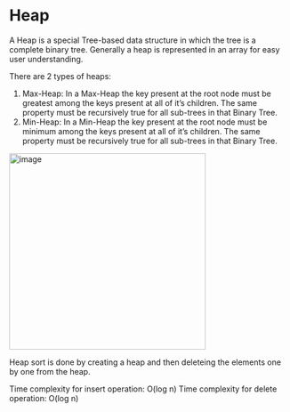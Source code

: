 # Heap
A Heap is a special Tree-based data structure in which the tree is a complete binary tree. Generally a heap is represented in an array for easy user understanding.

There are 2 types of heaps:
1. Max-Heap: In a Max-Heap the key present at the root node must be greatest among the keys present at all of it’s children. The same property must be recursively true for all sub-trees in that Binary Tree.
2. Min-Heap: In a Min-Heap the key present at the root node must be minimum among the keys present at all of it’s children. The same property must be recursively true for all sub-trees in that Binary Tree.

<img width="353" alt="image" src="https://user-images.githubusercontent.com/68846562/148723919-d4db5be1-3f0c-42cf-94cb-df74c6a80da5.png">

Heap sort is done by creating a heap and then deleteing the elements one by one from the heap.

Time complexity for insert operation: O(log n)
Time complexity for delete operation: O(log n)
